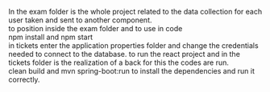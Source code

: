 In the exam folder is the whole project related to the data collection for each user taken and sent to another component. <br />
to position inside the exam folder and to use in code  <br />
npm install and npm start  <br />
in tickets enter the application properties folder and change the credentials needed to connect to the database.
to run the react project and in the tickets folder is the realization of a back for this the codes are run. <br />
clean build and mvn spring-boot:run to install the dependencies and run it correctly. <br />
